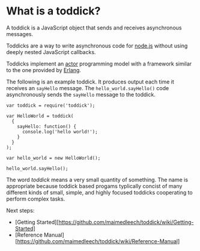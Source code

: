 # What is a toddick?

A toddick is a JavaScript object that sends and receives asynchronous messages. 

Toddicks are a way to write asynchronous code for [node.js][] without using deeply nested 
JavaScript callbacks.

Toddicks implement an [actor][] programming model with a framework similar to the one 
provided by [Erlang][]. 

The following is an example toddick. It produces output each time it receives an `sayHello` 
message. The `hello_world.sayHello()` code asynchronously sends the `sayHello` message to the
toddick.

    var toddick = require('toddick');

    var HelloWorld = toddick(
      {
        sayHello: function() {
          console.log('hello world!');
        }
      }
    );

    var hello_world = new HelloWorld();

    hello_world.sayHello();   

The word *toddick* means a very small quantity of something. The name is appropriate because 
toddick based progams typlically concist of many different kinds of small, simple, and highly 
focused toddicks cooperating to perform complex tasks.

Next steps:

 * [Getting Started][https://github.com/maimedleech/toddick/wiki/Getting-Started]
 * [Reference Manual][https://github.com/maimedleech/toddick/wiki/Reference-Manual]


[node.js]: http://nodejs.org
[actor]:   http://en.wikipedia.org/wiki/Actor_model
[Erlang]:  http://www.erlang.org/

